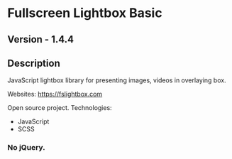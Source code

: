 # Fullscreen Lightbox Basic

## Version - 1.4.4

## Description
JavaScript lightbox library for presenting images, videos in overlaying box.

Websites: https://fslightbox.com

Open source project.
Technologies:
- JavaScript
- SCSS
### No jQuery.